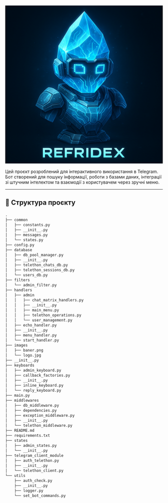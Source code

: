 ![Логотип проекту](images/logo.jpg)

Цей проєкт розроблений для інтерактивного використання в Telegram. Бот створений для пошуку інформації, роботи з базами даних, інтеграції зі штучним інтелектом та взаємодії з користувачем через зручні меню.

---

## 📂 Структура проєкту

```
.
├── common
│   ├── constants.py
│   ├── __init__.py
│   ├── messages.py
│   └── states.py
├── config.py
├── database
│   ├── db_pool_manager.py
│   ├── __init__.py
│   ├── telethon_chats_db.py
│   ├── telethon_sessions_db.py
│   └── users_db.py
├── filters
│   └── admin_filter.py
├── handlers
│   ├── admin
│   │   ├── chat_matrix_handlers.py
│   │   ├── __init__.py
│   │   ├── main_menu.py
│   │   ├── telethon_operations.py
│   │   └── user_management.py
│   ├── echo_handler.py
│   ├── __init__.py
│   ├── menu_handler.py
│   └── start_handler.py
├── images
│   ├── baner.png
│   └── logo.jpg
├── __init__.py
├── keyboards
│   ├── admin_keyboard.py
│   ├── callback_factories.py
│   ├── __init__.py
│   ├── inline_keyboard.py
│   └── reply_keyboard.py
├── main.py
├── middlewares
│   ├── db_middleware.py
│   ├── dependencies.py
│   ├── exception_middleware.py
│   ├── __init__.py
│   └── telethon_middleware.py
├── README.md
├── requirements.txt
├── states
│   ├── admin_states.py
│   └── __init__.py
├── telegram_client_module
│   ├── auth_telethon.py
│   ├── __init__.py
│   └── telethon_client.py
└── utils
    ├── auth_check.py
    ├── __init__.py
    ├── logger.py
    └── set_bot_commands.py
```

